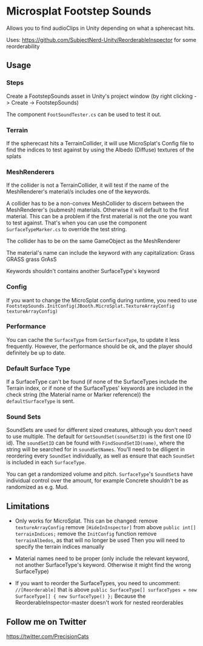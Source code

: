 # Microsplat Footstep Sounds

Allows you to find audioClips in Unity depending on what a spherecast hits.

Uses: https://github.com/SubjectNerd-Unity/ReorderableInspector for some reorderability

## Usage


### Steps
Create a FootstepSounds asset in Unity's project window (by right clicking -> Create -> FootstepSounds)

The component `FootSoundTester.cs` can be used to test it out.

### Terrain
If the spherecast hits a TerrainCollider, it will use MicroSplat's Config file to find the indices to test against by using the Albedo (Diffuse) textures of the splats

### MeshRenderers
If the collider is not a TerrainCollider, it will test if the name of the MeshRenderer's material/s includes one of the keywords.

A collider has to be a non-convex MeshCollider to discern between the MeshRenderer's (submesh) materials. Otherwise it will default to the first material.
This can be a problem if the first material is not the one you want to test against.
That's when you can use the component `SurfaceTypeMarker.cs` to override the test string.

The collider has to be on the same GameObject as the MeshRenderer

The material's name can include the keyword with any capitalization:
    Grass
    GRASS
    grass
    GrAsS
    
Keywords shouldn't contains another SurfaceType's keyword

### Config
If you want to change the MicroSplat config during runtime, you need to use `FootstepSounds.InitConfig(JBooth.MicroSplat.TextureArrayConfig textureArrayConfig)`

### Performance
You can cache the `SurfaceType` from `GetSurfaceType`, to update it less frequently. However, the performance should be ok, and the player should definitely be up to date.

### Default Surface Type
If a SurfaceType can't be found (if none of the SurfaceTypes include the Terrain index, or if none of the SurfaceTypes' keywords are included in the check string (the Material name or Marker reference)) the `defaultSurfaceType` is sent.

### Sound Sets
SoundSets are used for different sized creatures, although you don't need to use multiple. The default for `GetSoundSet(soundSetID)` is the first one (0 id). The `soundSetID` can be found with `FindSoundSetID(name)`, where the string will be searched for in `soundSetNames`.
You'll need to be diligent in reordering every `SoundSet` individually, as well as ensure that each `SoundSet` is included in each `SurfaceType`. 

You can get a randomized volume and pitch. `SurfaceType`'s `SoundSet`s have individual control over the amount, for example Concrete shouldn't be as randomized as e.g. Mud.

## Limitations

- Only works for MicroSplat. 
This can be changed:
    remove `textureArrayConfig` 
    remove `[HideInInspector]` from above `public int[] terrainIndices;`
    remove the `InitConfig` function
    remove `terrainAlbedos`, as that will no longer be used
Then you will need to specify the terrain indices manually
    
- Material names need to be proper (only include the relevant keyword, not another SurfaceType's keyword. Otherwise it might find the wrong SurfaceType)

- If you want to reorder the SurfaceTypes, 
    you need to uncomment: `//[Reorderable]` that is above `public SurfaceType[] surfaceTypes = new SurfaceType[] { new SurfaceType() };`
    Because the ReorderableInspector-master doesn't work for nested reorderables

## Follow me on Twitter

https://twitter.com/PrecisionCats
